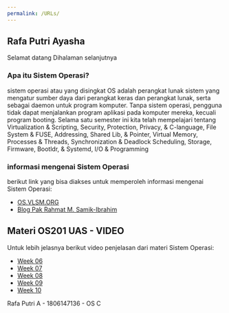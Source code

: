 ```yaml
---
permalink: /URLs/
---
```

## Rafa Putri Ayasha

Selamat datang Dihalaman selanjutnya 

### Apa itu Sistem Operasi?
sistem operasi atau yang disingkat OS adalah perangkat lunak sistem yang mengatur sumber daya dari perangkat keras dan perangkat lunak, serta sebagai daemon untuk program komputer. Tanpa sistem operasi, pengguna tidak dapat menjalankan program aplikasi pada komputer mereka, kecuali program booting. Selama satu semester ini kita telah mempelajari tentang Virtualization & Scripting, Security, Protection, Privacy, & C-language, File System & FUSE, Addressing, Shared Lib, & Pointer, Virtual Memory, Processes & Threads, Synchronization & Deadlock Scheduling, Storage, Firmware, Bootldr, & Systemd, I/O & Programming 

### informasi mengenai Sistem Operasi
berikut link yang bisa diakses untuk memperoleh informasi mengenai Sistem Operasi:

- [OS.VLSM.ORG](https://os.vlsm.org/)
- [Blog Pak Rahmat M. Samik-Ibrahim](https://rahmatm.samik-ibrahim.vlsm.org/)

## Materi OS201 UAS - VIDEO 
Untuk lebih jelasnya berikut video penjelasan dari materi Sistem Operasi:
- [Week 06](https://www.youtube.com/playlist?list=PLwaskZn3rUGvTfUHu3lhkYY4tOSy6amhz)
- [Week 07](https://www.youtube.com/playlist?list=PLwaskZn3rUGs-qFoOrMM3cfvH57giC0MJ)
- [Week 08](https://www.youtube.com/playlist?list=PLwaskZn3rUGtcRKqAPWveOj97EC7lkawh)
- [Week 09](https://www.youtube.com/playlist?list=PLwaskZn3rUGvfnulNFPLXxHh_r6CfDZD4)
- [Week 10](https://www.youtube.com/playlist?list=PLwaskZn3rUGtRQcNL_JszJDMzD5YBp6Wz)


Rafa Putri A - 1806147136 - OS C
